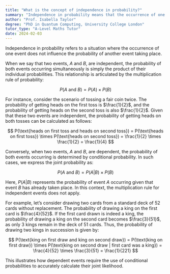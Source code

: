 ```yaml
---
title: "What is the concept of independence in probability?"
summary: "Independence in probability means that the occurrence of one event does not affect the probability of another event."
author: "Prof. Isabella Taylor"
degree: "PhD in Quantum Computing, University College London"
tutor_type: "A-Level Maths Tutor"
date: 2024-02-03
---
```


Independence in probability refers to a situation where the occurrence of one event does not influence the probability of another event taking place.

When we say that two events, $A$ and $B$, are independent, the probability of both events occurring simultaneously is simply the product of their individual probabilities. This relationship is articulated by the multiplication rule of probability:

$$ P(A \text{ and } B) = P(A) \times P(B) $$

For instance, consider the scenario of tossing a fair coin twice. The probability of getting heads on the first toss is $\frac{1}{2}$, and the probability of getting heads on the second toss is also $\frac{1}{2}$. Given that these two events are independent, the probability of getting heads on both tosses can be calculated as follows:

$$ P(\text{heads on first toss and heads on second toss}) = P(\text{heads on first toss}) \times P(\text{heads on second toss}) = \frac{1}{2} \times \frac{1}{2} = \frac{1}{4} $$

Conversely, when two events, $A$ and $B$, are dependent, the probability of both events occurring is determined by conditional probability. In such cases, we express the joint probability as:

$$ P(A \text{ and } B) = P(A | B) \times P(B) $$

Here, $P(A | B)$ represents the probability of event $A$ occurring given that event $B$ has already taken place. In this context, the multiplication rule for independent events does not apply.

For example, let’s consider drawing two cards from a standard deck of 52 cards without replacement. The probability of drawing a king on the first card is $\frac{4}{52}$. If the first card drawn is indeed a king, the probability of drawing a king on the second card becomes $\frac{3}{51}$, as only 3 kings remain in the deck of 51 cards. Thus, the probability of drawing two kings in succession is given by:

$$ P(\text{king on first draw and king on second draw}) = P(\text{king on first draw}) \times P(\text{king on second draw | first card was a king}) = \frac{4}{52} \times \frac{3}{51} = \frac{1}{221} $$

This illustrates how dependent events require the use of conditional probabilities to accurately calculate their joint likelihood.
    